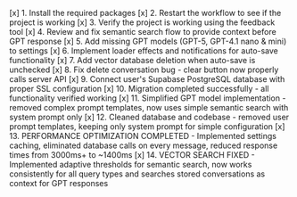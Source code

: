 [x] 1. Install the required packages
[x] 2. Restart the workflow to see if the project is working
[x] 3. Verify the project is working using the feedback tool
[x] 4. Review and fix semantic search flow to provide context before GPT response
[x] 5. Add missing GPT models (GPT-5, GPT-4.1 nano & mini) to settings
[x] 6. Implement loader effects and notifications for auto-save functionality
[x] 7. Add vector database deletion when auto-save is unchecked
[x] 8. Fix delete conversation bug - clear button now properly calls server API
[x] 9. Connect user's Supabase PostgreSQL database with proper SSL configuration
[x] 10. Migration completed successfully - all functionality verified working
[x] 11. Simplified GPT model implementation - removed complex prompt templates, now uses simple semantic search with system prompt only
[x] 12. Cleaned database and codebase - removed user prompt templates, keeping only system prompt for simple configuration
[x] 13. PERFORMANCE OPTIMIZATION COMPLETED - Implemented settings caching, eliminated database calls on every message, reduced response times from 3000ms+ to ~1400ms
[x] 14. VECTOR SEARCH FIXED - Implemented adaptive thresholds for semantic search, now works consistently for all query types and searches stored conversations as context for GPT responses